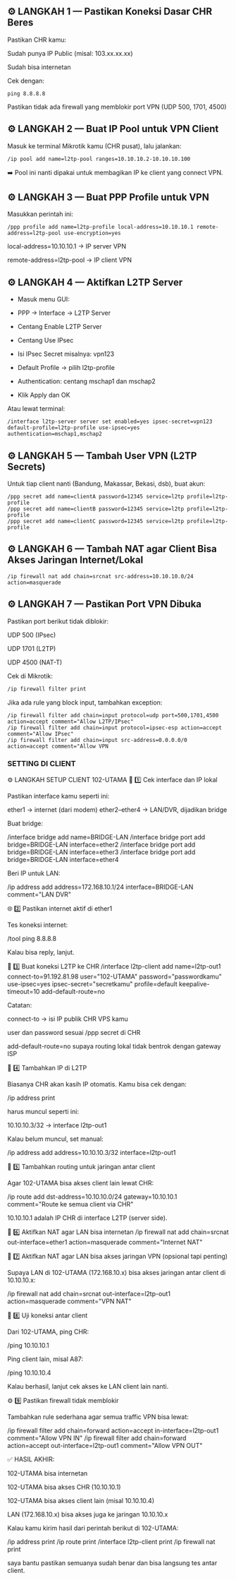 


## ⚙️ LANGKAH 1 — Pastikan Koneksi Dasar CHR Beres

Pastikan CHR kamu:

Sudah punya IP Public (misal: 103.xx.xx.xx)

Sudah bisa internetan

Cek dengan:

```
ping 8.8.8.8
```

Pastikan tidak ada firewall yang memblokir port VPN (UDP 500, 1701, 4500)


## ⚙️ LANGKAH 2 — Buat IP Pool untuk VPN Client

Masuk ke terminal Mikrotik kamu (CHR pusat), lalu jalankan:
```
/ip pool add name=l2tp-pool ranges=10.10.10.2-10.10.10.100
```

➡️ Pool ini nanti dipakai untuk membagikan IP ke client yang connect VPN.


## ⚙️ LANGKAH 3 — Buat PPP Profile untuk VPN

Masukkan perintah ini:
```
/ppp profile add name=l2tp-profile local-address=10.10.10.1 remote-address=l2tp-pool use-encryption=yes
```

local-address=10.10.10.1 → IP server VPN

remote-address=l2tp-pool → IP client VPN


## ⚙️ LANGKAH 4 — Aktifkan L2TP Server

* Masuk menu GUI:

* PPP → Interface → L2TP Server

* Centang Enable L2TP Server

* Centang Use IPsec

* Isi IPsec Secret misalnya: vpn123

* Default Profile → pilih l2tp-profile

* Authentication: centang mschap1 dan mschap2

* Klik Apply dan OK

Atau lewat terminal:
```
/interface l2tp-server server set enabled=yes ipsec-secret=vpn123 default-profile=l2tp-profile use-ipsec=yes authentication=mschap1,mschap2

```

## ⚙️ LANGKAH 5 — Tambah User VPN (L2TP Secrets)

Untuk tiap client nanti (Bandung, Makassar, Bekasi, dsb), buat akun:
```
/ppp secret add name=clientA password=12345 service=l2tp profile=l2tp-profile
/ppp secret add name=clientB password=12345 service=l2tp profile=l2tp-profile
/ppp secret add name=clientC password=12345 service=l2tp profile=l2tp-profile
```

## ⚙️ LANGKAH 6 — Tambah NAT agar Client Bisa Akses Jaringan Internet/Lokal
```
/ip firewall nat add chain=srcnat src-address=10.10.10.0/24 action=masquerade
```

## ⚙️ LANGKAH 7 — Pastikan Port VPN Dibuka

Pastikan port berikut tidak diblokir:

UDP 500 (IPsec)

UDP 1701 (L2TP)

UDP 4500 (NAT-T)

Cek di Mikrotik:
```1
/ip firewall filter print
```

Jika ada rule yang block input, tambahkan exception:
```
/ip firewall filter add chain=input protocol=udp port=500,1701,4500 action=accept comment="Allow L2TP/IPsec"
/ip firewall filter add chain=input protocol=ipsec-esp action=accept comment="Allow IPsec"
/ip firewall filter add chain=input src-address=0.0.0.0/0 action=accept comment="Allow VPN
```





### SETTING DI CLIENT

⚙️ LANGKAH SETUP CLIENT 102-UTAMA
🧩 1️⃣ Cek interface dan IP lokal

Pastikan interface kamu seperti ini:

ether1 → internet (dari modem)
ether2–ether4 → LAN/DVR, dijadikan bridge


Buat bridge:

/interface bridge add name=BRIDGE-LAN
/interface bridge port add bridge=BRIDGE-LAN interface=ether2
/interface bridge port add bridge=BRIDGE-LAN interface=ether3
/interface bridge port add bridge=BRIDGE-LAN interface=ether4


Beri IP untuk LAN:

/ip address add address=172.168.10.1/24 interface=BRIDGE-LAN comment="LAN DVR"

🌐 2️⃣ Pastikan internet aktif di ether1

Tes koneksi internet:

/tool ping 8.8.8.8


Kalau bisa reply, lanjut.

🔗 3️⃣ Buat koneksi L2TP ke CHR
/interface l2tp-client add name=l2tp-out1 connect-to=91.192.81.98 user="102-UTAMA" password="passwordkamu" use-ipsec=yes ipsec-secret="secretkamu" profile=default keepalive-timeout=10 add-default-route=no


Catatan:

connect-to → isi IP publik CHR VPS kamu

user dan password sesuai /ppp secret di CHR

add-default-route=no supaya routing lokal tidak bentrok dengan gateway ISP

📡 4️⃣ Tambahkan IP di L2TP

Biasanya CHR akan kasih IP otomatis.
Kamu bisa cek dengan:

/ip address print


harus muncul seperti ini:

10.10.10.3/32  → interface l2tp-out1


Kalau belum muncul, set manual:

/ip address add address=10.10.10.3/32 interface=l2tp-out1

🚏 5️⃣ Tambahkan routing untuk jaringan antar client

Agar 102-UTAMA bisa akses client lain lewat CHR:

/ip route add dst-address=10.10.10.0/24 gateway=10.10.10.1 comment="Route ke semua client via CHR"


10.10.10.1 adalah IP CHR di interface L2TP (server side).

🔄 6️⃣ Aktifkan NAT agar LAN bisa internetan
/ip firewall nat add chain=srcnat out-interface=ether1 action=masquerade comment="Internet NAT"

🌉 7️⃣ Aktifkan NAT agar LAN bisa akses jaringan VPN (opsional tapi penting)

Supaya LAN di 102-UTAMA (172.168.10.x) bisa akses jaringan antar client di 10.10.10.x:

/ip firewall nat add chain=srcnat out-interface=l2tp-out1 action=masquerade comment="VPN NAT"

🧠 8️⃣ Uji koneksi antar client

Dari 102-UTAMA, ping CHR:

/ping 10.10.10.1


Ping client lain, misal A87:

/ping 10.10.10.4


Kalau berhasil, lanjut cek akses ke LAN client lain nanti.

⚙️ 9️⃣ Pastikan firewall tidak memblokir

Tambahkan rule sederhana agar semua traffic VPN bisa lewat:

/ip firewall filter add chain=forward action=accept in-interface=l2tp-out1 comment="Allow VPN IN"
/ip firewall filter add chain=forward action=accept out-interface=l2tp-out1 comment="Allow VPN OUT"


✅ HASIL AKHIR:

102-UTAMA bisa internetan

102-UTAMA bisa akses CHR (10.10.10.1)

102-UTAMA bisa akses client lain (misal 10.10.10.4)

LAN (172.168.10.x) bisa akses juga ke jaringan 10.10.10.x

Kalau kamu kirim hasil dari perintah berikut di 102-UTAMA:

/ip address print
/ip route print
/interface l2tp-client print
/ip firewall nat print


saya bantu pastikan semuanya sudah benar dan bisa langsung tes antar client.

